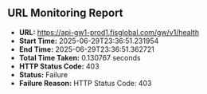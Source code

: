 ## URL Monitoring Report

- **URL:** https://api-gw1-prod1.fisglobal.com/gw/v1/health
- **Start Time:** 2025-06-29T23:36:51.231954
- **End Time:** 2025-06-29T23:36:51.362721
- **Total Time Taken:** 0.130767 seconds
- **HTTP Status Code:** 403
- **Status:** Failure
- **Failure Reason:** HTTP Status Code: 403
